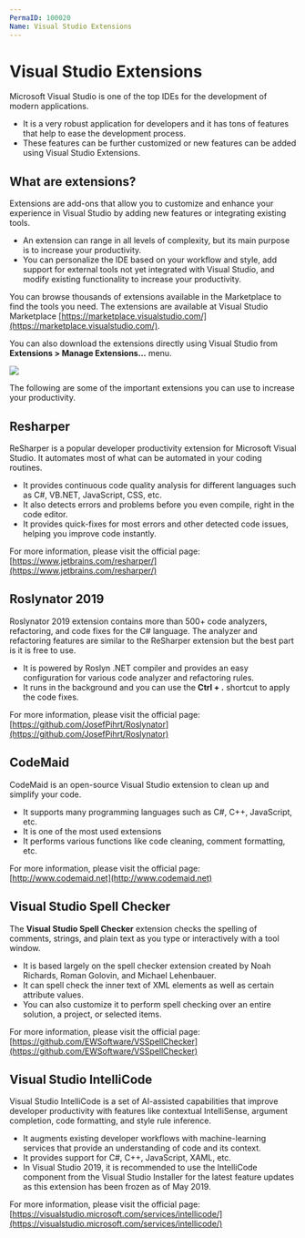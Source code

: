 ```yaml
---
PermaID: 100020
Name: Visual Studio Extensions
---
```


# Visual Studio Extensions

Microsoft Visual Studio is one of the top IDEs for the development of modern applications. 

 - It is a very robust application for developers and it has tons of features that help to ease the development process. 
 - These features can be further customized or new features can be added using Visual Studio Extensions. 
 
## What are extensions?

Extensions are add-ons that allow you to customize and enhance your experience in Visual Studio by adding new features or integrating existing tools. 

 - An extension can range in all levels of complexity, but its main purpose is to increase your productivity.
 - You can personalize the IDE based on your workflow and style, add support for external tools not yet integrated with Visual Studio, and modify existing functionality to increase your productivity.

You can browse thousands of extensions available in the Marketplace to find the tools you need. The extensions are available at Visual Studio Marketplace [https://marketplace.visualstudio.com/](https://marketplace.visualstudio.com/).

You can also download the extensions directly using Visual Studio from **Extensions > Manage Extensions...** menu.

<img src="images/visual-studio-extensions-1.png">

The following are some of the important extensions you can use to increase your productivity.

## Resharper

ReSharper is a popular developer productivity extension for Microsoft Visual Studio. It automates most of what can be automated in your coding routines. 

 - It provides continuous code quality analysis for different languages such as C#, VB.NET, JavaScript, CSS, etc.
 - It also detects errors and problems before you even compile, right in the code editor.
 - It provides quick-fixes for most errors and other detected code issues, helping you improve code instantly.

For more information, please visit the official page: [https://www.jetbrains.com/resharper/](https://www.jetbrains.com/resharper/)

## Roslynator 2019

Roslynator 2019 extension contains more than 500+ code analyzers, refactoring, and code fixes for the C# language. The analyzer and refactoring features are similar to the ReSharper extension but the best part is it is free to use.

 - It is powered by Roslyn .NET compiler and provides an easy configuration for various code analyzer and refactoring rules. 
 - It runs in the background and you can use the **Ctrl + .** shortcut to apply the code fixes. 

For more information, please visit the official page: [https://github.com/JosefPihrt/Roslynator](https://github.com/JosefPihrt/Roslynator)

## CodeMaid 

CodeMaid is an open-source Visual Studio extension to clean up and simplify your code.

 - It supports many programming languages such as C#, C++, JavaScript, etc. 
 - It is one of the most used extensions  
 - It performs various functions like code cleaning, comment formatting, etc.

For more information, please visit the official page: [http://www.codemaid.net](http://www.codemaid.net)

## Visual Studio Spell Checker

The **Visual Studio Spell Checker** extension checks the spelling of comments, strings, and plain text as you type or interactively with a tool window. 

 - It is based largely on the spell checker extension created by Noah Richards, Roman Golovin, and Michael Lehenbauer. 
 - It can spell check the inner text of XML elements as well as certain attribute values.
 - You can also customize it to perform spell checking over an entire solution, a project, or selected items.

For more information, please visit the official page: [https://github.com/EWSoftware/VSSpellChecker](https://github.com/EWSoftware/VSSpellChecker)

## Visual Studio IntelliCode

Visual Studio IntelliCode is a set of AI-assisted capabilities that improve developer productivity with features like contextual IntelliSense, argument completion, code formatting, and style rule inference.

 - It augments existing developer workflows with machine-learning services that provide an understanding of code and its context. 
 - It provides support for C#, C++, JavaScript, XAML, etc.
 - In Visual Studio 2019, it is recommended to use the IntelliCode component from the Visual Studio Installer for the latest feature updates as this extension has been frozen as of May 2019.

For more information, please visit the official page: [https://visualstudio.microsoft.com/services/intellicode/](https://visualstudio.microsoft.com/services/intellicode/)